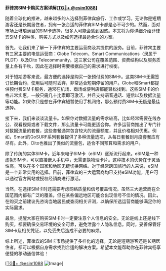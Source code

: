 **菲律宾SIM卡购买方案详解[[TG💪+ @esim1088](https://t.me/s/esim1088)]**

随着全球化的推进，越来越多的人选择到菲律宾旅行、工作或学习。无论你是短期游客还是长期居住者，拥有一张合适的菲律宾SIM卡都是必不可少的。然而，面对市场上琳琅满目的SIM卡选择，很多人可能会感到困惑。本文将为你详细介绍菲律宾SIM卡的种类、购买方式以及如何选择最适合你的方案。

首先，让我们来了解一下菲律宾的主要运营商及其提供的服务。目前，菲律宾主要有三家主要的电信运营商：Globe Telecom、Smart Communications（隶属于PLDT）以及Dito Telecommunity。这三家公司在覆盖范围、资费结构以及服务质量上各有千秋，因此在选择时需要根据自己的需求进行权衡。

对于短期游客来说，最方便的选择是购买一张预付费的SIM卡。这类SIM卡无需签订长期合约，使用后可随时丢弃，非常适合短期停留的用户。Globe和Smart都提供预付费SIM卡服务，通常在机场、商场或便利店都能轻松找到。这些SIM卡的价格非常实惠，一般只需几十比索即可激活，并且支持语音通话、短信以及数据流量等功能。如果你只是想在菲律宾短暂使用手机网络，那么预付费SIM卡无疑是最佳选择。

接下来，我们来谈谈流量卡。如果你对数据流量的需求较高，比如经常需要在线办公、观看视频或者下载文件，那么流量卡可能更适合你。许多运营商推出了专门针对数据流量的套餐，这些套餐通常包含较大的流量额度，并且价格相对优惠。例如，Smart的GoSURF系列套餐提供了多种流量选项，从每日套餐到月度套餐应有尽有。此外，Dito也推出了类似的流量包，适合不同预算和需求的用户。

除了传统的实体SIM卡，近年来电子SIM卡（eSIM）逐渐流行起来。eSIM是一种虚拟SIM卡，可以直接嵌入手机中，无需更换物理卡片。这种技术的优势在于灵活性高，可以在多个国家和地区无缝切换网络。对于经常跨国旅行的人来说，eSIM是一个非常实用的选择。目前，菲律宾的三大运营商均已支持eSIM功能，用户可以通过官方网站或授权经销商进行激活。

当然，在选择SIM卡时还需要考虑网络质量和信号覆盖情况。虽然三大运营商在全国范围内都有广泛的覆盖，但在某些偏远地区可能会出现信号不佳的情况。因此，在购买之前建议先咨询当地居民或查阅相关评测，以确保所选运营商能够满足你的实际需求。

最后，提醒大家在购买SIM卡时一定要注意个人信息的安全。无论是线上还是线下购买，都要确保交易环境的安全可靠，避免泄露个人隐私信息。同时，妥善保管好SIM卡及相关凭证，以免丢失后造成不必要的麻烦。

综上所述，菲律宾的SIM卡市场提供了多样化的选择，无论是短期游客还是长期居住者，都可以根据自身需求找到合适的解决方案。希望本文能帮助你在菲律宾畅享便捷的移动通信体验！

[[TG💪+ @esim1088](https://t.me/s/esim1088) ![Image](https://i.postimg.cc/4NQfJmqS/Snipaste-2025-05-13-00-14-12.png)]